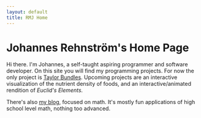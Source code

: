 ```yaml
---
layout: default
title: RMJ Home
---
```


Johannes Rehnström's Home Page
==============================

Hi there. I'm Johannes, a self-taught aspiring programmer and software developer. On this site you will find my programming projects. For now the only project is [Taylor Bundles](1). Upcoming projects are an interactive visualization of the nutrient density of foods, and an interactive/animated rendition of _Euclid's Elements._

There's also [my blog](2), focused on math. It's mostly fun applications of high school level math, nothing too advanced.



[1]: TODO
[2]: https://rmj86.github.io/blog/
